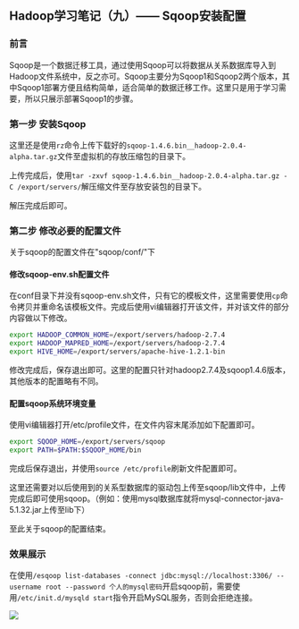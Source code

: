 ## Hadoop学习笔记（九）—— Sqoop安装配置

### 前言

Sqoop是一个数据迁移工具，通过使用Sqoop可以将数据从关系数据库导入到Hadoop文件系统中，反之亦可。Sqoop主要分为Sqoop1和Sqoop2两个版本，其中Sqoop1部署方便且结构简单，适合简单的数据迁移工作。这里只是用于学习需要，所以只展示部署Sqoop1的步骤。

### 第一步 安装Sqoop

这里还是使用`rz`命令上传下载好的`sqoop-1.4.6.bin__hadoop-2.0.4-alpha.tar.gz`文件至虚拟机的存放压缩包的目录下。

上传完成后，使用`tar -zxvf sqoop-1.4.6.bin__hadoop-2.0.4-alpha.tar.gz -C /export/servers/`解压缩文件至存放安装包的目录下。

解压完成后即可。

### 第二步 修改必要的配置文件

关于sqoop的配置文件在"sqoop/conf/"下

#### 修改sqoop-env.sh配置文件

在conf目录下并没有sqoop-env.sh文件，只有它的模板文件，这里需要使用`cp`命令拷贝并重命名该模板文件。完成后使用vi编辑器打开该文件，并对该文件的部分内容做以下修改。

```sh
export HADOOP_COMMON_HOME=/export/servers/hadoop-2.7.4
export HADOOP_MAPRED_HOME=/export/servers/hadoop-2.7.4
export HIVE_HOME=/export/servers/apache-hive-1.2.1-bin
```

修改完成后，保存退出即可。这里的配置只针对hadoop2.7.4及sqoop1.4.6版本，其他版本的配置略有不同。

#### 配置sqoop系统环境变量

使用vi编辑器打开/etc/profile文件，在文件内容末尾添加如下配置即可。

```sh
export SQOOP_HOME=/export/servers/sqoop
export PATH=$PATH:$SQOOP_HOME/bin
```

完成后保存退出，并使用`source /etc/profile`刷新文件配置即可。

这里还需要对以后使用到的关系型数据库的驱动包上传至sqoop/lib文件中，上传完成后即可使用sqoop。（例如：使用mysql数据库就将mysql-connector-java-5.1.32.jar上传至lib下）

至此关于sqoop的配置结束。

### 效果展示

在使用`/esqoop list-databases -connect jdbc:mysql://localhost:3306/ --username root --password 个人的mysql密码`开启sqoop前，需要使用`/etc/init.d/mysqld start`指令开启MySQL服务，否则会拒绝连接。

![](https://gitee.com/JCLightZZ/image-bed/raw/master/hadoopimg30.PNG)



